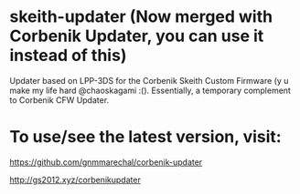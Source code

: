 # skeith-updater (Now merged with Corbenik Updater, you can use it instead of this)
Updater based on LPP-3DS for the Corbenik Skeith Custom Firmware (y u make my life hard @chaoskagami :(). Essentially, a temporary complement to Corbenik CFW Updater.

# To use/see the latest version, visit:
https://github.com/gnmmarechal/corbenik-updater

http://gs2012.xyz/corbenikupdater
